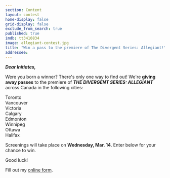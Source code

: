 ```yaml
---
section: Content
layout: contest
home-display: false
grid-display: false
exclude_from_search: true
published: true
imdb: tt3410834
image: allegiant-contest.jpg
title: "Win a pass to the premiere of The Divergent Series: Allegiant!"
addressee: 
---
```


**_Dear Initiates,_**

Were you born a winner? There's only one way to find out! We're **giving away passes** to the premiere of **_THE DIVERGENT SERIES: ALLEGIANT_** across Canada in the following cities:

Toronto  
Vancouver  
Victoria  
Calgary  
Edmonton  
Winnipeg  
Ottawa  
Halifax  

Screenings will take place on **Wednesday, Mar. 14**. Enter below for your chance to win.

Good luck!

<div id="wufoo-rq0qyz61bn4fyp">
Fill out my <a href="https://dearcastandcrew.wufoo.com/forms/rq0qyz61bn4fyp">online form</a>.
</div>
<script type="text/javascript">var rq0qyz61bn4fyp;(function(d, t) {
var s = d.createElement(t), options = {
'userName':'dearcastandcrew',
'formHash':'rq0qyz61bn4fyp',
'autoResize':true,
'height':'467',
'async':true,
'host':'wufoo.com',
'header':'hide',
'ssl':true};
s.src = ('https:' == d.location.protocol ? 'https://' : 'http://') + 'www.wufoo.com/scripts/embed/form.js';
s.onload = s.onreadystatechange = function() {
var rs = this.readyState; if (rs) if (rs != 'complete') if (rs != 'loaded') return;
try { rq0qyz61bn4fyp = new WufooForm();rq0qyz61bn4fyp.initialize(options);rq0qyz61bn4fyp.display(); } catch (e) {}};
var scr = d.getElementsByTagName(t)[0], par = scr.parentNode; par.insertBefore(s, scr);
})(document, 'script');</script>